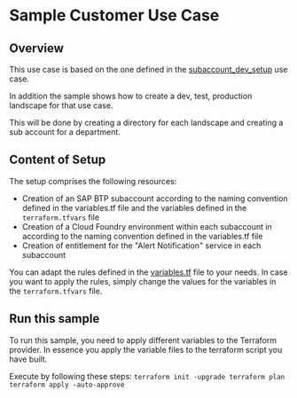 # Sample Customer Use Case

## Overview

This use case is based on the one defined in the [subaccount_dev_setup](./../../released/subaccount_dev_setup) use case.

In addition the sample shows how to create a dev, test, production landscape for that use case.

This will be done by creating a directory for each landscape and creating a sub account for a department.

## Content of Setup

The setup comprises the following resources:

- Creation of an SAP BTP subaccount according to the naming convention defined in the variables.tf file and the variables defined in the `terraform.tfvars` file
- Creation of a Cloud Foundry environment within each subaccount in according to the naming convention defined in the variables.tf file
- Creation of entitlement for the "Alert Notification" service in each subaccount

You can adapt the rules defined in the [variables.tf](variables.tf) file to your needs.
In case you want to apply the rules, simply change the values for the variables in the `terraform.tfvars` file.

## Run this sample

To run this sample, you need to apply different variables to the Terraform provider. In essence you apply the variable files to the terraform script you have built.

Execute by following these steps:
`
terraform init -upgrade
terraform plan
terraform apply -auto-approve
`

